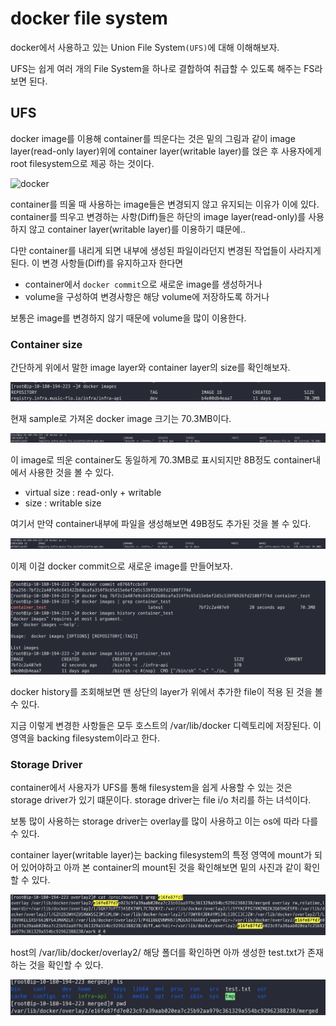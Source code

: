 # docker file system


docker에서 사용하고 있는 Union File System`(UFS)`에 대해 이해해보자.

UFS는 쉽게 여러 개의 File System을 하나로 결합하여 취급할 수 있도록 해주는 FS라 보면 된다.

<!--more-->

## UFS

docker image를 이용해 container를 띄운다는 것은 밑의 그림과 같이 image layer(read-only layer)위에 container layer(writable layer)를 얹은 후 사용자에게 root filesystem으로 제공 하는 것이다.

![docker](https://docs.docker.com/storage/storagedriver/images/sharing-layers.jpg)


container를 띄울 때 사용하는 image들은 변경되지 않고 유지되는 이유가 이에 있다. container를 띄우고 변경하는 사항(Diff)들은 하단의 image layer(read-only)를 사용하지 않고 container layer(writable layer)를 이용하기 떄문에..

다만 container를 내리게 되면 내부에 생성된 파일이라던지 변경된 작업들이 사라지게 된다. 이 변경 사항들(Diff)를 유지하고자 한다면 

* container에서 `docker commit`으로 새로운 image를 생성하거나
* volume을 구성하여 변경사항은 해당 volume에 저장하도록 하거나

보통은 image를 변경하지 않기 때문에 volume을 많이 이용한다.

### Container size

간단하게 위에서 말한 image layer와 container layer의 size를 확인해보자.

![image-size](image-size.png "image-size")

현재 sample로 가져온 docker image 크기는 70.3MB이다.

![container-size](container-size.png "container-size")

이 image로 띄운 container도 동일하게 70.3MB로 표시되지만 8B정도 container내에서 사용한 것을 볼 수 있다.

* virtual size : read-only + writable 
* size : writable size

여기서 만약 container내부에 파일을 생성해보면 49B정도 추가된 것을 볼 수 있다.

![container-size-file](container-size-file.png "container-size")

이제 이걸 docker commit으로 새로운 image를 만들어보자.

![docker-commit](docker-commit.png "docker-commit")

docker history를 조회해보면 맨 상단의 layer가 위에서 추가한 file이 적용 된 것을 볼 수 있다.

지금 이렇게 변경한 사항들은 모두 호스트의 /var/lib/docker 디렉토리에 저장된다. 이 영역을 backing filesystem이라고 한다.

### Storage Driver

container에서 사용자가 UFS를 통해 filesystem을 쉽게 사용할 수 있는 것은 storage driver가 있기 떄문이다. 
storage driver는 file i/o 처리를 하는 녀석이다.

보통 많이 사용하는 storage driver는 overlay를 많이 사용하고 이는 os에 따라 다를 수 있다.

container layer(writable layer)는 backing filesystem의 특정 영역에 mount가 되어 있어야하고 아까 본 container의 mount된 것을 확인해보면 밑의 사진과 같이 확인 할 수 있다. 

![mounts](mounts.png "mounts")

host의 /var/lib/docker/overlay2/ 해당 폴더를 확인하면 아까 생성한 test.txt가 존재하는 것을 확인할 수 있다.

![overlay](overlay.png "overlay")


